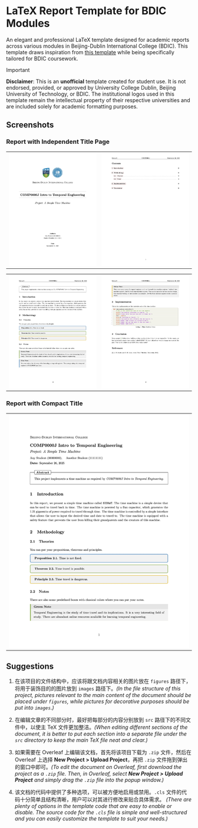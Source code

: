# LaTeX Report Template for BDIC Modules

An elegant and professional LaTeX template designed for academic reports across various modules in Beijing-Dublin International College (BDIC). This template draws inspiration from [this template](https://www.overleaf.com/latex/templates/math-notes-template/kfqdrzrzpvvk) while being specifically tailored for BDIC coursework.

> [!IMPORTANT]
> **Disclaimer**: This is an **unofficial** template created for student use. It is not endorsed, provided, or approved by University College Dublin, Beijing University of Technology, or BDIC. The institutional logos used in this template remain the intellectual property of their respective universities and are included solely for academic formatting purposes.


## Screenshots

### Report with Independent Title Page

<table>
  <tr>
    <td><img src="./screenshots/title-page.jpg"/></td>
    <td><img src="./screenshots/table-of-contents.jpg"/></td>
  </tr>
</table>
<table>
  <tr>
    <td><img src="./screenshots/main-body-1.jpg"/></td>
    <td><img src="./screenshots/main-body-2.jpg"/></td>
  </tr>
</table>

### Report with Compact Title

<table>
  <tr>
    <td><img src="./screenshots/compact-title.jpg"></td>
  </tr>
</table>

## Suggestions

1. 在该项目的文件结构中，应该将跟文档内容相关的图片放在 `figures` 路径下，将用于装饰目的的图片放到 `images` 路径下。*(In the file structure of this project, pictures relevant to the main content of the document should be placed under `figures`, while pictures for decorative purposes should be put into `images`.)*

2. 在编辑文章的不同部分时，最好把每部分的内容分别放到 `src` 路径下的不同文件中，以使主 TeX 文件更加整洁。*(When editing different sections of the document, it is better to put each section into a separate file under the `src` directory to keep the main TeX file neat and clear.)*

3. 如果需要在 Overleaf 上编辑该文档，首先将该项目下载为 `.zip` 文件，然后在 Overleaf 上选择 **New Project > Upload Project**，再把 `.zip` 文件拖到弹出的窗口中即可。*(To edit the document on Overleaf, first download the project as a `.zip` file. Then, in Overleaf, select **New Project > Upload Project** and simply drag the `.zip` file into the popup window.)*

4. 该文档的代码中提供了多种选项，可以被方便地启用或禁用。`.cls` 文件的代码十分简单且结构清晰，用户可以对其进行修改来贴合具体需求。 *(There are plenty of options in the template code that are easy to enable or disable. The source code for the `.cls` file is simple and well-structured and you can easily customize the template to suit your needs.)*

